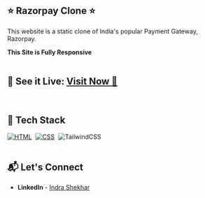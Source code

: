 ## ⭐ Razorpay Clone ⭐

This website is a static clone of India's popular Payment Gateway, Razorpay.

**This Site is Fully Responsive**
<br>
<br>

## 📌 **See it Live:** <a href="#">**Visit Now** 🚀</a>

<br>

## 📌 Tech Stack

[![HTML](https://img.shields.io/badge/html5%20-%23E34F26.svg?&style=for-the-badge&logo=html5&logoColor=white)](https://github.com/prakash-naikwadi)&nbsp;
[![CSS](https://img.shields.io/badge/css3%20-%231572B6.svg?&style=for-the-badge&logo=css3&logoColor=white)](https://github.com/prakash-naikwadi)&nbsp;
<img alt="TailwindCSS" src="https://img.shields.io/badge/Tailwind_CSS-38B2AC?style=for-the-badge&logo=tailwind-css&logoColor=white"/>&nbsp;
<br>
<br>

## 📬 Let's Connect

- **LinkedIn** - [Indra Shekhar](https://www.linkedin.com/in/shivani111/)